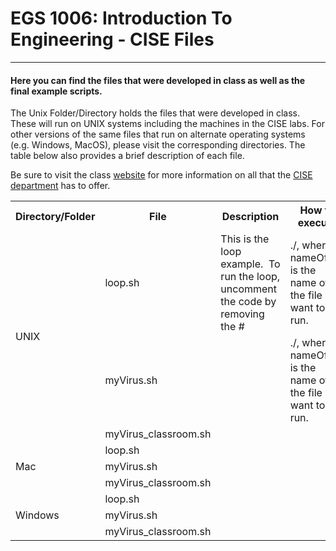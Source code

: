 # EGS 1006: Introduction To Engineering - CISE Files
---
#### Here you can find the files that were developed in class as well as the final example scripts.  

The Unix Folder/Directory holds the files that were developed in class.  These will run on UNIX systems including the machines in the CISE labs.  For other versions of the same files that run on alternate operating systems (e.g. Windows, MacOS), please visit the corresponding directories.  The table below also provides a brief description of each file.

<table>
  <tr>
    <th>Directory/Folder</th>
    <th>File</th>
    <th>Description</th>    
    <th>How to execute</th>
  </tr>
  <tr>
    <td rowspan="3">UNIX</td>
    <td>loop.sh</td>
    <td>This is the loop example.&nbsp;&nbsp;To run the loop, uncomment the code by removing the #</td>
    <td>./<nameOfFile.sh>, where nameOfFile is the name of the file you want to run.</td>
  </tr>
  <tr>
    <td>myVirus.sh</td>
    <td></td>
    <td>./<nameOfFile.sh>, where nameOfFile is the name of the file you want to run.</td>
  </tr>
  <tr>
    <td>myVirus_classroom.sh</td>
    <td></td>
    <td></td>
  </tr>
  <tr>
    <td rowspan="3">Mac</td>
    <td>loop.sh</td>
    <td></td>
    <td></td>
  </tr>
  <tr>
    <td>myVirus.sh</td>
    <td></td>
    <td></td>
  </tr>
  <tr>
    <td>myVirus_classroom.sh</td>
    <td></td>
    <td></td>
  </tr>
    <tr>
    <td rowspan="3">Windows</td>
    <td>loop.sh</td>
    <td></td>
    <td></td>
  </tr>
  <tr>
    <td>myVirus.sh</td>
    <td></td>
    <td></td>
  </tr>
  <tr>
    <td>myVirus_classroom.sh</td>
    <td></td>
    <td></td>
  </tr>




Be sure to visit the class [website](https://www.cise.ufl.edu/~tarce/egs1006.html) for more information on all that the [CISE department](https://www.cise.ufl.edu/) has to offer.
